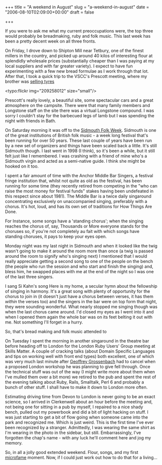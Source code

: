 +++
title = "A weekend in August"
slug = "a-weekend-in-august"
date = "2006-08-10T02:09:00+00:00"
draft = false

+++

If you were to ask me what my current preoccupations were, the top three would probably be breadmaking, ruby and folk music. This last week has been a pretty decent week on all three fronts.

On Friday, I drove down to Shipton Mill near Tetbury, one of the finest millers in the country, and picked up around 40 kilos of interesting flour at splendidly wholesale prices (substantially cheaper than I was paying at my local suppliers and with far greater variety). I expect to have fun experimenting with a few new bread formulae as I work through that lot. After that, I took a quick trip to the VSCC's Prescott meeting, where my brother was [selling tyres](http://www.longstonetyres.co.uk/)

<typo:flickr img="209258012" size="small"/>

Prescott's really lovely, a beautiful site, some spectacular cars and a great atmosphere on the campsite. There were that many family members and Longstone staff on the site there was a virtual Longstone compound. I was sorry I couldn't stay for the barbecued legs of lamb but I was spending the night with friends in Bath.

On Saturday morning it was off to the [Sidmouth Folk Week](http://www.sidmouthfolkweek.co.uk/). Sidmouth is one of the great institutions of British folk music - a week long festival that's been running for over 50 years. These last couple of years have been run by a new set of organizers and things have been scaled back a little. It's still Sidmouth though. I last went in 1998 (I think), so it's been a while, but it still felt just like I remembered. I was crashing with a friend of mine who's a Sidmouth virgin and acted as a semi-native guide. I think she might be hooked on it too.

I spent a fair amount of time with the Anchor Middle Bar Singers, a festival fringe institution that, whilst not quite as old as the festival, has been running for some time (they recently retired from competing in the "who can raise the most money for festival funds" stakes having been undefeated in this respect since about 1981). The Middle Bar is a twice daily singaround concentrating exclusively on unaccompanied singing, preferably with a chorus. It's hot, loud, and has its own set of traditions for How Things Are Done.

For Instance, some songs have a 'standing chorus'; when the singing reaches the chorus of, say, Thousands or More everyone stands for the choruses so, if you're not completely au fait with which songs have standing choruses, it pays to keep your eyes open.

Monday night was my last night in Sidmouth and when it looked like the twig wasn't going to make it around the room more than once (a twig is passed around the room to signify who's singing next) I mentioned that I would really appreciate getting a second song to one of the people on the bench (the people who run the session and who start and finish the singing) and, bless him, he swapped places with me at the end of the night so I was one of the last three singers.

I sang Si Kahn's song Here is my home, a secular hymn about the fellowship of singing in harmony. It's a great song with plenty of opportunity for the chorus to join in (it doesn't just have a chorus between verses, it has them *within* the verses too) and the singers in the bar were on top form that night, they were sounding wonderful. What nearly stopped me singing though was when the last chorus came around. I'd closed my eyes as I went into it and when I opened them again the whole bar was on its feet belting it out with me. Not something I'll forget in a hurry.

So, that's bread making and folk music attended to

On Tuesday I spent the morning in another singaround in the theatre bar before heading off to London for the London Ruby Users' Group meeting at Skills Matter. A couple of cracking talks (about Domain Specific Languages and tips on working well with front end types) both excellent, one of which was very much last minute after [Geoffrey Grossenbach](http://nubyonrails.com/) had to cancel when a proposed London workshop he was planning to give fell through. Once the technical stuff was out of the way (I might write more about them when I've mulled them over a bit more) we retired to the pub and spent the rest of the evening talking about Ruby, Rails, Smalltalk, Perl 6 and probably a bunch of other stuff. I shall have to make it down to London more often.

Estimating driving time from Devon to London is never going to be an exact science, so I arrived in Clerkenwell about an hour before the meeting and, not being one for sitting in a pub by myself, I repaired to a nice shady bench, pulled out my powerbook and did a bit of light hacking on stuff. I was just starting to get a bit of flow going when someone came into the park and recognized me. Which is just weird. This is the first time I've ever been recognized by a stranger. Admittedly, I was wearing the same shirt as I'm wearing in the photo in the sidebar, but still. Embarrassingly, I've forgotten the chap's name - with any luck he'll comment here and jog my memory.

So, in all a jolly good extended weekend. Flour, songs, and my first [microfame](http://www.oblomovka.com/entries/2004/08/08#1091959020) moment. Now, if I could just work out how to do that for a living...

